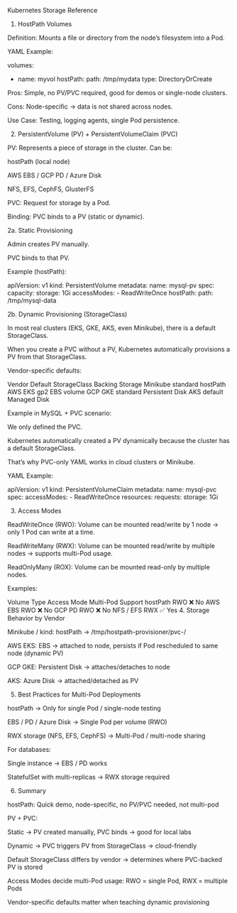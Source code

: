 Kubernetes Storage Reference
1. HostPath Volumes

Definition: Mounts a file or directory from the node’s filesystem into a Pod.

YAML Example:

volumes:
- name: myvol
  hostPath:
    path: /tmp/mydata
    type: DirectoryOrCreate


Pros: Simple, no PV/PVC required, good for demos or single-node clusters.

Cons: Node-specific → data is not shared across nodes.

Use Case: Testing, logging agents, single Pod persistence.

2. PersistentVolume (PV) + PersistentVolumeClaim (PVC)

PV: Represents a piece of storage in the cluster. Can be:

hostPath (local node)

AWS EBS / GCP PD / Azure Disk

NFS, EFS, CephFS, GlusterFS

PVC: Request for storage by a Pod.

Binding: PVC binds to a PV (static or dynamic).

2a. Static Provisioning

Admin creates PV manually.

PVC binds to that PV.

Example (hostPath):

apiVersion: v1
kind: PersistentVolume
metadata:
  name: mysql-pv
spec:
  capacity:
    storage: 1Gi
  accessModes:
    - ReadWriteOnce
  hostPath:
    path: /tmp/mysql-data

2b. Dynamic Provisioning (StorageClass)

In most real clusters (EKS, GKE, AKS, even Minikube), there is a default StorageClass.

When you create a PVC without a PV, Kubernetes automatically provisions a PV from that StorageClass.

Vendor-specific defaults:

Vendor	Default StorageClass	Backing Storage
Minikube	standard	hostPath
AWS EKS	gp2	EBS volume
GCP GKE	standard	Persistent Disk
AKS	default	Managed Disk

Example in MySQL + PVC scenario:

We only defined the PVC.

Kubernetes automatically created a PV dynamically because the cluster has a default StorageClass.

That’s why PVC-only YAML works in cloud clusters or Minikube.

YAML Example:

apiVersion: v1
kind: PersistentVolumeClaim
metadata:
  name: mysql-pvc
spec:
  accessModes:
    - ReadWriteOnce
  resources:
    requests:
      storage: 1Gi

3. Access Modes

ReadWriteOnce (RWO): Volume can be mounted read/write by 1 node → only 1 Pod can write at a time.

ReadWriteMany (RWX): Volume can be mounted read/write by multiple nodes → supports multi-Pod usage.

ReadOnlyMany (ROX): Volume can be mounted read-only by multiple nodes.

Examples:

Volume Type	Access Mode	Multi-Pod Support
hostPath	RWO	❌ No
AWS EBS	RWO	❌ No
GCP PD	RWO	❌ No
NFS / EFS	RWX	✅ Yes
4. Storage Behavior by Vendor

Minikube / kind: hostPath → /tmp/hostpath-provisioner/pvc-<uid>/

AWS EKS: EBS → attached to node, persists if Pod rescheduled to same node (dynamic PV)

GCP GKE: Persistent Disk → attaches/detaches to node

AKS: Azure Disk → attached/detached as PV

5. Best Practices for Multi-Pod Deployments

hostPath → Only for single Pod / single-node testing

EBS / PD / Azure Disk → Single Pod per volume (RWO)

RWX storage (NFS, EFS, CephFS) → Multi-Pod / multi-node sharing

For databases:

Single instance → EBS / PD works

StatefulSet with multi-replicas → RWX storage required

6. Summary

hostPath: Quick demo, node-specific, no PV/PVC needed, not multi-pod

PV + PVC:

Static → PV created manually, PVC binds → good for local labs

Dynamic → PVC triggers PV from StorageClass → cloud-friendly

Default StorageClass differs by vendor → determines where PVC-backed PV is stored

Access Modes decide multi-Pod usage: RWO = single Pod, RWX = multiple Pods

Vendor-specific defaults matter when teaching dynamic provisioning
